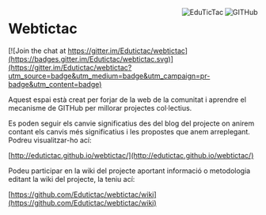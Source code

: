<a href="https://github.com/Edutictac/webtictac" target="_blank"><img src="https://img.shields.io/badge/GITHub-built-lightgrey.svg" alt="GITHub" align="right"></a>
<a href="http://edutictac.es/" target="_blank"><img src="https://img.shields.io/badge/EduTicTac-comunity-blue.svg" alt="EduTicTac" align="right"></a>
# Webtictac

[![Join the chat at https://gitter.im/Edutictac/webtictac](https://badges.gitter.im/Edutictac/webtictac.svg)](https://gitter.im/Edutictac/webtictac?utm_source=badge&utm_medium=badge&utm_campaign=pr-badge&utm_content=badge)

Aquest espai està creat per forjar de la web de la comunitat i aprendre el mecanisme de GITHub per millorar projectes col·lectius.

Es poden seguir els canvie significatius des del blog del projecte on anirem contant els canvis més significatius i les propostes que anem arreplegant. Podreu visualitzar-ho ací:

[http://edutictac.github.io/webtictac/](http://edutictac.github.io/webtictac/)

Podeu participar en la wiki del projecte aportant informació o metodologia editant la wiki del projecte, la teniu ací:

[https://github.com/Edutictac/webtictac/wiki](https://github.com/Edutictac/webtictac/wiki)

